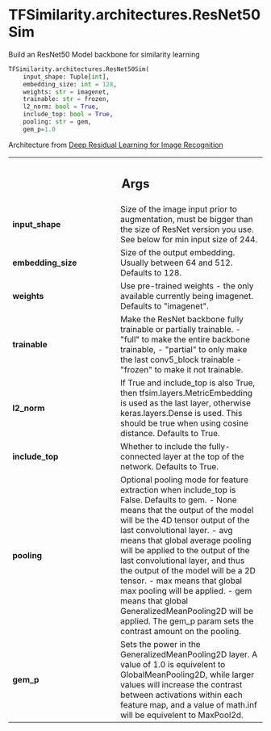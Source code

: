 # TFSimilarity.architectures.ResNet50Sim





Build an ResNet50 Model backbone for similarity learning

```python
TFSimilarity.architectures.ResNet50Sim(
    input_shape: Tuple[int],
    embedding_size: int = 128,
    weights: str = imagenet,
    trainable: str = frozen,
    l2_norm: bool = True,
    include_top: bool = True,
    pooling: str = gem,
    gem_p=1.0
```



<!-- Placeholder for "Used in" -->

Architecture from [Deep Residual Learning for Image Recognition](https://arxiv.org/abs/1512.03385)

<!-- Tabular view -->
 <table class="responsive fixed orange">
<colgroup><col width="214px"><col></colgroup>
<tr><th colspan="2"><h2 class="add-link">Args</h2></th></tr>

<tr>
<td>
<b>input_shape</b>
</td>
<td>
Size of the image input prior to augmentation,
must be bigger than the size of ResNet version you use. See below for
min input size of 244.
</td>
</tr><tr>
<td>
<b>embedding_size</b>
</td>
<td>
Size of the output embedding. Usually between 64
and 512. Defaults to 128.
</td>
</tr><tr>
<td>
<b>weights</b>
</td>
<td>
Use pre-trained weights - the only available currently being
imagenet. Defaults to "imagenet".
</td>
</tr><tr>
<td>
<b>trainable</b>
</td>
<td>
Make the ResNet backbone fully trainable or partially
trainable.
- "full" to make the entire backbone trainable,
- "partial" to only make the last conv5_block trainable
- "frozen" to make it not trainable.
</td>
</tr><tr>
<td>
<b>l2_norm</b>
</td>
<td>
If True and include_top is also True, then
tfsim.layers.MetricEmbedding is used as the last layer, otherwise
keras.layers.Dense is used. This should be true when using cosine
distance. Defaults to True.
</td>
</tr><tr>
<td>
<b>include_top</b>
</td>
<td>
Whether to include the fully-connected layer at the top
of the network. Defaults to True.
</td>
</tr><tr>
<td>
<b>pooling</b>
</td>
<td>
Optional pooling mode for feature extraction when
include_top is False. Defaults to gem.
- None means that the output of the model will be the 4D tensor
  output of the last convolutional layer.
- avg means that global average pooling will be applied to the
  output of the last convolutional layer, and thus the output of the
  model will be a 2D tensor.
- max means that global max pooling will be applied.
- gem means that global GeneralizedMeanPooling2D will be applied.
  The gem_p param sets the contrast amount on the pooling.
</td>
</tr><tr>
<td>
<b>gem_p</b>
</td>
<td>
Sets the power in the GeneralizedMeanPooling2D layer. A value
of 1.0 is equivelent to GlobalMeanPooling2D, while larger values
will increase the contrast between activations within each feature
map, and a value of math.inf will be equivelent to MaxPool2d.
</td>
</tr>
</table>

